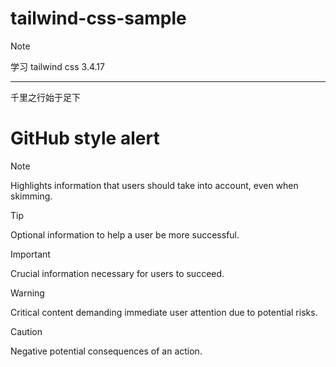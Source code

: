 # tailwind-css-sample

> [!NOTE]
> 学习 tailwind css 3.4.17

---

千里之行始于足下

# GitHub style alert

> [!NOTE]  
> Highlights information that users should take into account, even when skimming.

> [!TIP]
> Optional information to help a user be more successful.

> [!IMPORTANT]  
> Crucial information necessary for users to succeed.

> [!WARNING]  
> Critical content demanding immediate user attention due to potential risks.

> [!CAUTION]
> Negative potential consequences of an action.